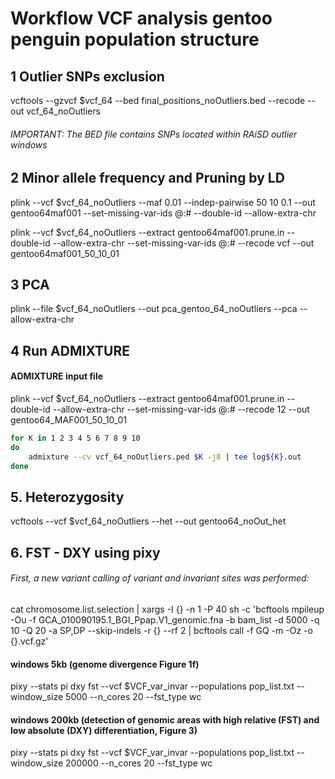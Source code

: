 
# **Workflow VCF analysis gentoo penguin population structure**

## 1 Outlier SNPs exclusion
vcftools --gzvcf $vcf_64 --bed final_positions_noOutliers.bed --recode --out vcf_64_noOutliers
###### IMPORTANT: The BED file contains SNPs located within RAiSD outlier windows

## 2 Minor allele frequency and Pruning by LD

plink --vcf $vcf_64_noOutliers --maf 0.01 --indep-pairwise 50 10 0.1 --out gentoo64maf001 --set-missing-var-ids @:# --double-id --allow-extra-chr

plink --vcf $vcf_64_noOutliers --extract gentoo64maf001.prune.in --double-id  --allow-extra-chr --set-missing-var-ids @:# --recode vcf --out gentoo64maf001_50_10_01



## 3 PCA

plink --file $vcf_64_noOutliers --out pca_gentoo_64_noOutliers --pca --allow-extra-chr


## 4 Run ADMIXTURE


#### ADMIXTURE input file 
plink --vcf $vcf_64_noOutliers --extract gentoo64maf001.prune.in --double-id --allow-extra-chr --set-missing-var-ids @:# --recode 12 --out gentoo64_MAF001_50_10_01


```bash
for K in 1 2 3 4 5 6 7 8 9 10 
do 
	admixture --cv vcf_64_noOutliers.ped $K -j8 | tee log${K}.out 
done 
```

## 5. Heterozygosity
vcftools --vcf $vcf_64_noOutliers --het --out gentoo64_noOut_het


## 6. FST - DXY using pixy

###### First, a new variant calling of variant and invariant sites was performed:

cat chromosome.list.selection | xargs -I {} -n 1 -P 40 sh -c 'bcftools mpileup -Ou -f GCA_010090195.1_BGI_Ppap.V1_genomic.fna -b bam_list -d 5000 -q 10 -Q 20 -a SP,DP --skip-indels -r {} --rf 2 | bcftools call -f GQ -m -Oz -o {}.vcf.gz'


#### windows 5kb (genome divergence Figure 1f)
pixy --stats pi dxy fst --vcf $VCF_var_invar --populations pop_list.txt --window_size 5000 --n_cores 20 --fst_type wc 


#### windows 200kb (detection of genomic areas with high relative (FST) and low absolute (DXY) differentiation, Figure 3)

pixy --stats pi dxy fst --vcf $VCF_var_invar --populations pop_list.txt --window_size 200000 --n_cores 20 --fst_type wc 

